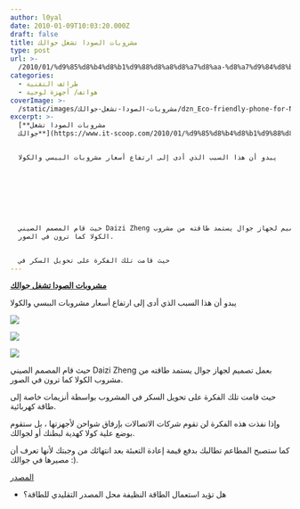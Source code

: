 ```yaml
---
author: l0yal
date: 2010-01-09T10:03:20.000Z
draft: false
title: مشروبات الصودا تشغل جوالك
type: post
url: >-
  /2010/01/%d9%85%d8%b4%d8%b1%d9%88%d8%a8%d8%a7%d8%aa-%d8%a7%d9%84%d8%b5%d9%88%d8%af%d8%a7-%d8%aa%d8%b4%d8%ba%d9%84-%d8%ac%d9%88%d8%a7%d9%84%d9%83/
categories:
  - طرائف التقنية
  - هواتف/ أجهزة لوحية
coverImage: >-
  /static/images/مشروبات-الصودا-تشغل-جوالك/dzn_Eco-friendly-phone-for-Nokia-by-Daizi-Zheng-3.jpg
excerpt: >-
  [**مشروبات الصودا تشغل
  جوالك**](https://www.it-scoop.com/2010/01/%d9%85%d8%b4%d8%b1%d9%88%d8%a8%d8%a7%d8%aa-%d8%a7%d9%84%d8%b5%d9%88%d8%af%d8%a7-%d8%aa%d8%b4%d8%ba%d9%84-%d8%ac%d9%88%d8%a7%d9%84%d9%83/)


  يبدو أن هذا السبب الذي أدى إلى ارتفاع أسعار مشروبات الببسي والكولا








  حيث قام المصمم الصيني Daizi Zheng بعمل تصميم لجهاز جوال يستمد طاقته من مشروب
  الكولا كما ترون في الصور.


  حيث قامت تلك الفكرة على تحويل السكر في
---
```

[**مشروبات الصودا تشغل جوالك**](https://www.it-scoop.com/2010/01/%d9%85%d8%b4%d8%b1%d9%88%d8%a8%d8%a7%d8%aa-%d8%a7%d9%84%d8%b5%d9%88%d8%af%d8%a7-%d8%aa%d8%b4%d8%ba%d9%84-%d8%ac%d9%88%d8%a7%d9%84%d9%83/)

يبدو أن هذا السبب الذي أدى إلى ارتفاع أسعار مشروبات الببسي والكولا

![](/static/images/مشروبات-الصودا-تشغل-جوالك/dzn_Eco-friendly-phone-for-Nokia-by-Daizi-Zheng-3.jpg)

![](/static/images/مشروبات-الصودا-تشغل-جوالك/dzn_Eco-friendly-phone-for-Nokia-by-Daizi-Zheng-5.jpg)

![](/static/images/مشروبات-الصودا-تشغل-جوالك/dzn_Eco-friendly-phone-for-Nokia-by-Daizi-Zheng-6.jpg)

حيث قام المصمم الصيني Daizi Zheng بعمل تصميم لجهاز جوال يستمد طاقته من مشروب الكولا كما ترون في الصور.

حيث قامت تلك الفكرة على تحويل السكر في المشروب بواسطة أنزيمات خاصة إلى طاقة كهربائية.

وإذا نفذت هذه الفكرة لن تقوم شركات الاتصالات بإرفاق شواحن لأجهزتها ، بل ستقوم بوضع علية كولا كهدية لبطنك أو لجوالك.

كما ستصبح المطاعم تطالبك بدفع قيمة إعادة التعبئة بعد انتهائك من وجبتك لأنها تعرف أن مصيرها في جوالك :).

[المصدر](http://mashable.com/2010/01/08/soda-phone/)

-   هل تؤيد استعمال الطاقة النظيفة محل المصدر التقليدي للطاقة؟
